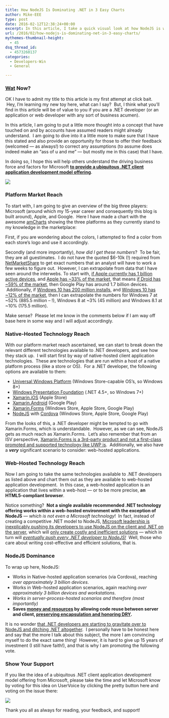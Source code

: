 ```yaml
---
title: How NodeJS Is Dominating .NET in 3 Easy Charts
author: Mike-EEE
type: post
date: 2016-02-12T12:38:24+00:00
excerpt: In this article, I take a quick visual look at how NodeJS is winning the developer war against Microsoft through the use of 3 simple charts.
url: /2016/02/how-nodejs-is-dominating-net-in-3-easy-charts/
mythemes-thumbnail-height:
  - 45
dsq_thread_id:
  - 4573260137
categories:
  - Developers-Win
  - General

---
```

### <a href="http://i.imgur.com/AxtzziK.gif" target="_blank">Wat</a> Now?

OK I have to admit my title to this article is my first attempt at click bait.  Hey, I&#8217;m learning my new toy here, what can I say?  But, I think what you&#8217;ll find in this article will be of value to you if you are a .NET developer (or an application or web developer with any sort of business acumen).

In this article, I am going to put a little more thought into a concept that have touched on and by accounts have assumed readers might already understand.  I am going to dive into it a little more to make sure that I have this stated and also provide an opportunity for those to offer their feedback (welcomed &#8212; as always!) to correct any assumptions (to assume does indeed make an &#8220;ass of u and me&#8221; &#8212; but mostly me in this case) that I have.

In doing so, I hope this will help others understand the driving business force and factors for Microsoft **<a href="http://visualstudio.uservoice.com/forums/121579-visual-studio-2015/suggestions/10027638-create-a-ubiquitous-net-client-application-develo" target="_blank">to provide a ubiquitous .NET client application development model offering</a>**.

<div class="push-button-container">
  <div class="push-button">
  </div>
  
  <a class="w-inline-block top-lighting" href="http://visualstudio.uservoice.com/forums/121579-visual-studio/suggestions/10027638-create-a-ubiquitous-net-client-application-develo" target="_blank"> 
  
  <div class="glass-insert" data-ix="blink" style="transition: opacity 500ms ease-in-out; opacity: 0;">
  </div>
  
  <img class="push-button-vote-text" src="http://uploads.webflow.com/55e079ccd960e71226582014/55d09ab72123fb7e3e46b1cd_Vote%20Now!%20Text.svg" /></a>
</div>

### Platform Market Reach

To start with, I am going to give an overview of the big three players: Microsoft (around which my 15-year career and consequently this blog is built around), Apple, and Google.  Here I have made a chart with the awesome <a href="https://live.amcharts.com/" target="_blank">amCharts</a> showing the three platforms as they currently stand to my knowledge in the marketplace:



First, if you are wondering about the colors, I attempted to find a color from each store&#8217;s logo and use it accordingly.

Secondly (and more importantly), _how did I get these numbers_?  To be fair, they are all guestimates.  I do not have the quoted $6-10k (!) required from <a href="http://www.netmarketshare.com/" target="_blank">NetMarketShare</a> to get exact numbers that an analyst will have to work a few weeks to figure out.  However, I can extrapolate from data that I have seen around the interwebs. To start with, <a href="http://www.theverge.com/2016/1/26/10835748/apple-devices-active-1-billion-iphone-ipad-ios" target="_blank">if Apple currently has 1 billion active devices</a>, and <a href="http://www.netmarketshare.com/report.aspx?qprid=8&qptimeframe=M&qpsp=204&qpch=350&qpmr=100&qpdt=1&qpct=3&qpcustomd=1&qpcid=fw640619&qpf=1" target="_blank">Apple has ~33% of the market</a>, that means <a href="http://www.netmarketshare.com/report.aspx?qprid=8&qptimeframe=M&qpsp=204&qpch=350&qpmr=100&qpdt=1&qpct=3&qpcustomd=1&qpcid=fw640619&qpf=1" target="_blank">if Droid has ~59% of the market</a>, then Google Play has around 1.7 billion devices.  Additionally, if <a href="https://blogs.windows.com/windowsexperience/2016/01/04/windows-10-now-active-on-over-200-million-devices/" target="_blank">Windows 10 has 200 million installs</a>, and <a href="http://www.netmarketshare.com/report.aspx?qprid=10&qptimeframe=M&qpsp=204&qpch=350&qpmr=24&qpdt=1&qpct=3&qpcustomd=0&qpcid=fw216991&qpf=1" target="_blank">Windows 10 has ~12% of the market</a>, then I can extrapolate the numbers for Windows 7 at ~52% (885.5 million &#8211; !), Windows 8 at ~3% (45 million) and Windows 8.1 at ~10% (175.5 million).

Make sense?  Please let me know in the comments below if I am way off base here in some way and I will adjust accordingly.

### Native-Hosted Technology Reach

With our platform market reach ascertained, we can start to break down the relevant different technologies available to .NET developers, and see how they stack up.  I will start first by way of native-hosted client application technologies.  These are technologies that are run within a host of a native platform process (like a store or OS).  For a .NET developer, the following options are available to them:

  * [Universal Windows Platform][1] (Windows Store-capable OS&#8217;s, so Windows 8+)
  * [Windows Presentation Foundation][2] (.NET 4.5+, so Windows 7+)
  * <a href="https://developer.xamarin.com/api/root/ios-unified/" target="_blank">Xamarin.iOS</a> (Apple Store)
  * <a href="https://developer.xamarin.com/api/root/MonoAndroid-lib/" target="_blank">Xamarin.Android</a> (Google Play)
  * <a href="/2015/10/existing-net-client-application-models/#xamarinforms" target="_blank">Xamarin.Forms</a> (Windows Store, Apple Store, Google Play)
  * <a href="https://www.visualstudio.com/en-us/features/node-js-vs.aspx" target="_blank">NodeJS</a> with <a href="https://www.visualstudio.com/en-us/features/cordova-vs.aspx" target="_blank">Cordova</a> (Windows Store, Apple Store, Google Play)



From the looks of this, a .NET developer might be tempted to go with Xamarin.Forms, which is understandable.  However, as we can see, NodeJS gets as much reach as Xamarin.Forms.  Let&#8217;s also remember that from an ISV perspective, [Xamarin.Forms is a 3rd-party product and not a first-class promoted and supported technology like UWP is][3].  Additionally, we also have a _**very**_ significant scenario to consider: web-hosted applications.

### Web-Hosted Technology Reach

Now I am going to take the same technologies available to .NET developers as listed above and chart them out as they are available to web-hosted application development.  In this case, a web-hosted application is an application that lives within a web-host &#8212; or to be more precise, **an HTML5-compliant browser**.



Notice something?  **Not a single available recommended .NET technology offering works within a web-hosted environment with the exception of NodeJS** &#8212; _which is not even a Microsoft technology_!  In fact, instead of creating a competitive .NET model to NodeJS, [Microsoft leadership is inexplicably pushing its developers to use NodeJS on the client and .NET on the server][4], which will [only create costly and inefficient solutions][5] &#8212; which in turn will _[eventually push every .NET developer to NodeJS!][6]_  Well, those who care about writing cost-effective and efficient solutions, that is.

### NodeJS Dominance

To wrap up here, NodeJS:

  * Works in Native-hosted application scenarios (via Cordova), reaching _over approximately 3 billion devices_.
  * Works in Web-hosted application scenarios, again reaching _over approximately 3 billion devices and workstations_.
  * _Works in server-process-hosted scenarios and therefore (most importantly)_
  * **Saves [money and resources][7] by allowing code reuse between server and client, [preserving encapsulation and honoring DRY][8].**

It is no wonder <a href="/2016/02/the-net-to-nodejs-exodus-sound-off/" target="_blank">that .NET developers are starting to gravitate over to NodeJS and ditching .NET altogether</a>.  I personally have to be honest here and say that the more I talk about this subject, the more I am convincing myself to do the exact same thing!  However, it is hard to give up 15 years of investment (I still have faith!), and that is why I am promoting the following vote.

### Show Your Support

If you like the idea of a ubiquitous .NET client application development model offering from Microsoft, please take the time and let Microsoft know by voting for this idea on UserVoice by clicking the pretty button here and voting on the issue there:

<div class="push-button-container">
  <div class="push-button">
  </div>
  
  <a class="w-inline-block top-lighting" href="http://visualstudio.uservoice.com/forums/121579-visual-studio/suggestions/10027638-create-a-ubiquitous-net-client-application-develo" target="_blank"> 
  
  <div class="glass-insert" data-ix="blink" style="transition: opacity 500ms ease-in-out; opacity: 0;">
  </div>
  
  <img class="push-button-vote-text" src="http://uploads.webflow.com/55e079ccd960e71226582014/55d09ab72123fb7e3e46b1cd_Vote%20Now!%20Text.svg" /></a>
</div>

Thank you all as always for reading, your feedback, and support!

 [1]: /2015/10/existing-net-client-application-models/#universal-windows-platform
 [2]: /2015/10/existing-net-client-application-models/#windows-presentation-foundation
 [3]: /2016/02/the-backwards-windows-platform-bridges-the-business-problem/#what-about-xamarin
 [4]: /2015/12/is-net-in-trouble-belated-thoughts-from-connect-2015/
 [5]: /2016/02/the-great-net-client-divide-a-simple-example-hopefully/
 [6]: /2016/02/the-net-to-nodejs-exodus-sound-off/
 [7]: /2015/10/the-broken-burned-bridge/#organizational-and-resource-problem
 [8]: /2015/10/the-broken-burned-bridge/#conceptual-and-architectural-problem